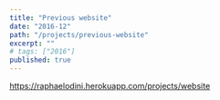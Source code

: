 ```yaml
---
title: "Previous website"
date: "2016-12"
path: "/projects/previous-website"
excerpt: ""
# tags: ["2016"]
published: true
---
```


https://raphaelodini.herokuapp.com/projects/website
